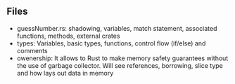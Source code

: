 ## Files

- guessNumber.rs: shadowing, variables, match statement, associated functions, methods, external crates
- types: Variables, basic types, functions, control flow (if/else) and comments
- owenership: It allows to Rust to make memory safety guarantees without the use of garbage collector. Will see references, borrowing, slice type and how lays out data in memory
